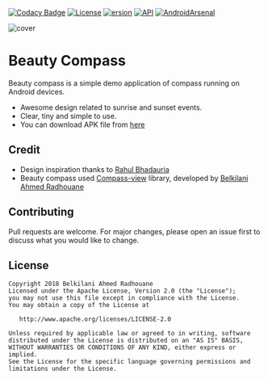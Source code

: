 
[![Codacy Badge](https://api.codacy.com/project/badge/Grade/80b8d0131e55438db364dee82b6b6481)](https://app.codacy.com/app/arbelkilani/Beauty-Compass?utm_source=github.com&utm_medium=referral&utm_content=arbelkilani/Beauty-Compass&utm_campaign=Badge_Grade_Dashboard)
[![License](https://img.shields.io/badge/License-Apache%202.0-blue.svg)](https://github.com/vlad1m1r990/Lemniscate/blob/master/LICENSE)
[![ersion](https://img.shields.io/badge/Version-1.0-brightgreen.svg)]()
[![API](https://img.shields.io/badge/API-19-orange.svg)]()
[![AndroidArsenal](https://img.shields.io/badge/Android%20Arsenal-%20Beauty%20Compass-yellow.svg)](https://android-arsenal.com/details/3/7318)

![cover](https://github.com/arbelkilani/Beauty-Compass/blob/master/screenshots/beauty_compass.jpg?raw=true)

# Beauty Compass 

Beauty compass is a simple demo application of compass running on Android devices.

- Awesome design related to sunrise and sunset events.  
- Clear, tiny and simple to use.
- You can download APK file from [here](https://play.google.com/store/apps/details?id=com.arbelkilani.beautycompass)

## Credit
- Design inspiration thanks to [Rahul Bhadauria](https://www.sketchappsources.com/free-source/1857-compass-ui-wallpapers-sketch-freebie-resource.html)
- Beauty compass used [Compass-view](https://github.com/arbelkilani/Compass-View) library, developed by [Belkilani Ahmed Radhouane](http://arbelkilani.tn/)

## Contributing
Pull requests are welcome. For major changes, please open an issue first to discuss what you would like to change.

## License
    Copyright 2018 Belkilani Ahmed Radhouane
    Licensed under the Apache License, Version 2.0 (the "License");
    you may not use this file except in compliance with the License.
    You may obtain a copy of the License at

       http://www.apache.org/licenses/LICENSE-2.0

    Unless required by applicable law or agreed to in writing, software
    distributed under the License is distributed on an "AS IS" BASIS,
    WITHOUT WARRANTIES OR CONDITIONS OF ANY KIND, either express or implied.
    See the License for the specific language governing permissions and
    limitations under the License.
